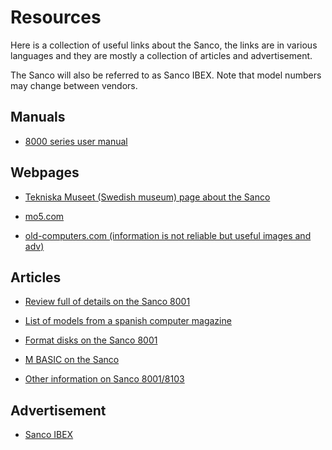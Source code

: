 # Resources

Here is a collection of useful links about the Sanco, the links are in various languages and they are mostly a collection of articles and advertisement.

The Sanco will also be referred to as Sanco IBEX. Note that model numbers may change between vendors. 

## Manuals

- [8000 series user manual](https://archive.org/details/sanco-la-serie-8000-notice-demploi/mode/2up)

## Webpages

- [Tekniska Museet (Swedish museum) page about the Sanco](https://digitaltmuseum.se/021026975474/dator)

- [mo5.com](http://mo5.com/musee-machines-sanco8103.html)

- [old-computers.com (information is not reliable but useful images and adv)](https://www.old-computers.com/museum/computer.asp?st=1&c=1069)

## Articles

- [Review full of details on the Sanco 8001](https://archive.org/details/ord-ind-s1-050/page/170/mode/2up)

- [List of models from a spanish computer magazine](https://archive.org/details/el-ordenador-personal-019/page/n67/mode/2up)

- [Format disks on the Sanco 8001](https://archive.org/details/led-micro-magazine-11/page/n11/mode/2up)

- [M BASIC on the Sanco](https://archive.org/details/led-micro-magazine-11/page/n13/mode/2up)

- [Other information on Sanco 8001/8103](https://archive.org/details/ord-ind-s1-039bis/page/166/mode/2up)


## Advertisement

- [Sanco IBEX](http://www.vintads.it/file.php?cod=802)
